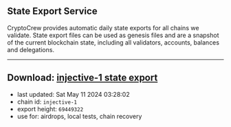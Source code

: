 ## State Export Service
CryptoCrew provides automatic daily state exports for all chains we validate. State export files can be used as genesis files and are a snapshot of the current blockchain state, including all validators, accounts, balances and delegations.

---
**Download: [injective-1 state export](https://dl-eu2.ccvalidators.com/SERVICE/injective/injective-1_export_69449322.json)**
---

- last updated: Sat May 11 2024 03:28:02
- chain id: `injective-1`
- export height: `69449322`
- use for: airdrops, local tests, chain recovery
